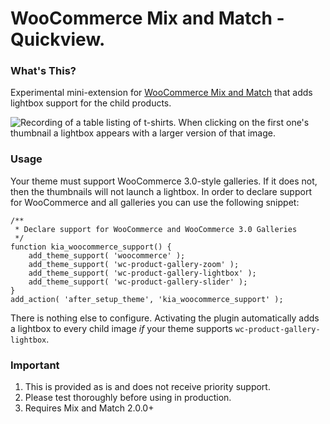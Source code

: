 # WooCommerce Mix and Match - Quickview. 

### What's This?

Experimental mini-extension for [WooCommerce Mix and Match](https://woocommerce.com/products/woocommerce-mix-and-match-products//) that adds lightbox support for the child products. 

![Recording of a table listing of t-shirts. When clicking on the first one's thumbnail a lightbox appears with a larger version of that image.](https://user-images.githubusercontent.com/507025/80630262-2ea71380-8a11-11ea-92de-c85490e34d89.gif)

### Usage

Your theme must support WooCommerce 3.0-style galleries. If it does not, then the thumbnails will not launch a lightbox. In order to declare support for WooCommerce and all galleries you can use the following snippet:

```
/**
 * Declare support for WooCommerce and WooCommerce 3.0 Galleries
 */
function kia_woocommerce_support() {
	add_theme_support( 'woocommerce' );
	add_theme_support( 'wc-product-gallery-zoom' );
	add_theme_support( 'wc-product-gallery-lightbox' );
	add_theme_support( 'wc-product-gallery-slider' );
}
add_action( 'after_setup_theme', 'kia_woocommerce_support' ); 
```

There is nothing else to configure. Activating the plugin automatically adds a lightbox to every child image _if_ your theme supports `wc-product-gallery-lightbox`.

### Important

1. This is provided as is and does not receive priority support.
2. Please test thoroughly before using in production.
3. Requires Mix and Match 2.0.0+
